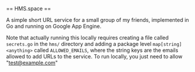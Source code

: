 == HMS.space ==

A simple short URL service for a small group of my friends, implemented in Go and running on Google App Engine.

Note that actually running this locally requires creating a file called `secrets.go` in the `hms/` directory and adding a package level `map[string]<anything>` called `ALLOWED_EMAILS`, where the string keys are the emails allowed to add URLs to the service. To run locally, you just need to allow "test@example.com"
